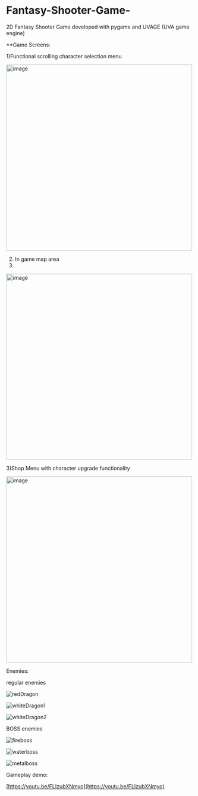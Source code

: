 # Fantasy-Shooter-Game-
2D Fantasy Shooter Game developed with pygame and UVAGE (UVA game engine)

**Game Screens:

1)Functional scrolling character selection menu 

<img width="500" alt="image" src="https://github.com/phongo1/Fantasy-Shooter-Game-/assets/121993449/a31d40df-8335-4ecd-97c7-5aa36ef79b9a">

2) In game map area
3) 
<img width="500" alt="image" src="https://github.com/phongo1/Fantasy-Shooter-Game-/assets/121993449/f2068385-5cb0-4735-a105-8fa11f4f8790">


3)Shop Menu with character upgrade functionality

<img width="500" alt="image" src="https://github.com/phongo1/Fantasy-Shooter-Game-/assets/121993449/e6cdeb22-0776-42b1-b264-7975f18409de">

Enemies:

regular enemies

![redDragon](https://github.com/phongo1/Fantasy-Shooter-Game-/assets/121993449/d23da36d-0a15-4008-905d-c08dd41e275e)

![whiteDragon1](https://github.com/phongo1/Fantasy-Shooter-Game-/assets/121993449/dfeb8607-c482-4420-891c-9888d0e0f98b)

![whiteDragon2](https://github.com/phongo1/Fantasy-Shooter-Game-/assets/121993449/66e66b93-1e9c-4731-a14a-c96a1438ff89)

BOSS enemies

![fireboss](https://github.com/phongo1/Fantasy-Shooter-Game-/assets/121993449/e09f662b-e159-461e-a280-765aa15e8dd8)

![waterboss](https://github.com/phongo1/Fantasy-Shooter-Game-/assets/121993449/afd4b5d1-f3d2-4654-ba46-298a41124120)

![metalboss](https://github.com/phongo1/Fantasy-Shooter-Game-/assets/121993449/de9db230-db58-44ba-8664-f6cd4303496d)

Gameplay demo:

[https://youtu.be/FLIzubXNmyo](https://youtu.be/FLIzubXNmyo)
